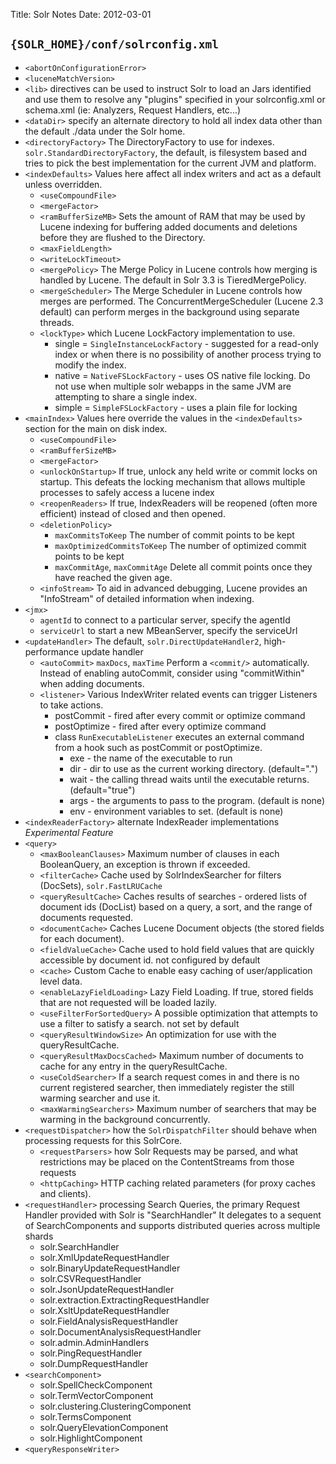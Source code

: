 Title: Solr Notes
Date: 2012-03-01

`{SOLR_HOME}/conf/solrconfig.xml`
--------------------------------

* `<abortOnConfigurationError>`
* `<luceneMatchVersion>`
* `<lib>` directives can be used to instruct Solr to load an Jars identified and
  use them to resolve any "plugins" specified in your solrconfig.xml or
  schema.xml (ie: Analyzers, Request Handlers, etc...)
* `<dataDir>` specify an alternate directory to hold all index data other
  than the default ./data under the Solr home.
* `<directoryFactory>` The DirectoryFactory to use for indexes.
  `solr.StandardDirectoryFactory`, the default, is filesystem based and tries
  to pick the best implementation for the current JVM and platform.
* `<indexDefaults>` Values here affect all index writers and act as a default
  unless overridden.
    - `<useCompoundFile>`
    - `<mergeFactor>`
    - `<ramBufferSizeMB>` Sets the amount of RAM that may be used by Lucene
    indexing for buffering added documents and deletions before they are
    flushed to the Directory.
    - `<maxFieldLength>`
    - `<writeLockTimeout>`
    - `<mergePolicy>` The Merge Policy in Lucene controls how merging is handled
    by Lucene. The default in Solr 3.3 is TieredMergePolicy.
    - `<mergeScheduler>` The Merge Scheduler in Lucene controls how merges are
    performed. The ConcurrentMergeScheduler (Lucene 2.3 default) can perform
    merges in the background using separate threads.
    - `<lockType>` which Lucene LockFactory implementation to use.
        + single = `SingleInstanceLockFactory` - suggested for a
              read-only index or when there is no possibility of
              another process trying to modify the index.
        + native = `NativeFSLockFactory` - uses OS native file locking.
              Do not use when multiple solr webapps in the same
              JVM are attempting to share a single index.
        + simple = `SimpleFSLockFactory` - uses a plain file for locking
* `<mainIndex>` Values here override the values in the `<indexDefaults>` section
  for the main on disk index.
    - `<useCompoundFile>`
    - `<ramBufferSizeMB>`
    - `<mergeFactor>`
    - `<unlockOnStartup>` If true, unlock any held write or commit locks on startup.
      This defeats the locking mechanism that allows multiple processes to
      safely access a lucene index
    - `<reopenReaders>` If true, IndexReaders will be reopened (often more efficient)
      instead of closed and then opened.
    - `<deletionPolicy>`
        + `maxCommitsToKeep` The number of commit points to be kept
        + `maxOptimizedCommitsToKeep` The number of optimized commit points to be kept
        + `maxCommitAge`, `maxCommitAge` Delete all commit points once they have reached the given age.
    - `<infoStream>` To aid in advanced debugging, Lucene provides an "InfoStream" of detailed information when indexing.
* `<jmx>`
    - `agentId` to connect to a particular server, specify the agentId
    - `serviceUrl` to start a new MBeanServer, specify the serviceUrl
* `<updateHandler>` The default, `solr.DirectUpdateHandler2`, high-performance update handler
    - `<autoCommit>` `maxDocs`, `maxTime` Perform a `<commit/>` automatically. Instead
    of enabling autoCommit, consider using "commitWithin" when adding documents.
    - `<listener>` Various IndexWriter related events can trigger Listeners to take actions.
        + postCommit - fired after every commit or optimize command
        + postOptimize - fired after every optimize command
        + class `RunExecutableListener` executes an external command from a hook such as postCommit or postOptimize.
            - exe - the name of the executable to run
            - dir - dir to use as the current working directory. (default=".")
            - wait - the calling thread waits until the executable returns. (default="true")
            - args - the arguments to pass to the program.  (default is none)
            - env - environment variables to set.  (default is none)
* `<indexReaderFactory>` alternate IndexReader implementations *Experimental Feature*
* `<query>`
    - `<maxBooleanClauses>` Maximum number of clauses in each BooleanQuery, an exception is thrown if exceeded.
    - `<filterCache>` Cache used by SolrIndexSearcher for filters (DocSets), `solr.FastLRUCache`
    - `<queryResultCache>` Caches results of searches - ordered lists of document ids (DocList) based on a query, a sort, and the range of documents requested.
    - `<documentCache>` Caches Lucene Document objects (the stored fields for each document).
    - `<fieldValueCache>` Cache used to hold field values that are quickly accessible by document id. not configured by default
    - `<cache>` Custom Cache to enable easy caching of user/application level data.
    - `<enableLazyFieldLoading>` Lazy Field Loading. If true, stored fields that are not requested will be loaded lazily.
    - `<useFilterForSortedQuery>` A possible optimization that attempts to use a filter to satisfy a search. not set by default
    - `<queryResultWindowSize>` An optimization for use with the queryResultCache.
    - `<queryResultMaxDocsCached>` Maximum number of documents to cache for any entry in the queryResultCache.
    - `<useColdSearcher>` If a search request comes in and there is no current registered searcher, then immediately register the still warming searcher and use it.
    - `<maxWarmingSearchers>` Maximum number of searchers that may be warming in the background concurrently.
* `<requestDispatcher>` how the `SolrDispatchFilter` should behave when processing requests for this SolrCore.
    - `<requestParsers>` how Solr Requests may be parsed, and what restrictions may be placed on the ContentStreams from those requests
    - `<httpCaching>` HTTP caching related parameters (for proxy caches and clients).
* `<requestHandler>` processing Search Queries, the primary Request Handler provided with Solr is "SearchHandler" It delegates to a sequent of SearchComponents and supports distributed queries across multiple shards
    - solr.SearchHandler
    - solr.XmlUpdateRequestHandler
    - solr.BinaryUpdateRequestHandler
    - solr.CSVRequestHandler
    - solr.JsonUpdateRequestHandler
    - solr.extraction.ExtractingRequestHandler
    - solr.XsltUpdateRequestHandler
    - solr.FieldAnalysisRequestHandler
    - solr.DocumentAnalysisRequestHandler
    - solr.admin.AdminHandlers
    - solr.PingRequestHandler
    - solr.DumpRequestHandler
* `<searchComponent>`
    - solr.SpellCheckComponent
    - solr.TermVectorComponent
    - solr.clustering.ClusteringComponent
    - solr.TermsComponent
    - solr.QueryElevationComponent
    - solr.HighlightComponent
* `<queryResponseWriter>`


